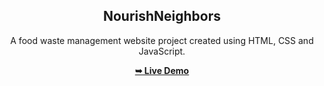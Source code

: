 <h2 align="center">NourishNeighbors</h2>
<div align="center">
<p>A food waste management website project created using HTML, CSS and JavaScript.</p>
<a href="http://127.0.0.1:5501/index.html" target="_blank"><strong>➥ Live Demo</strong></a>
</div> <br/><br/>
